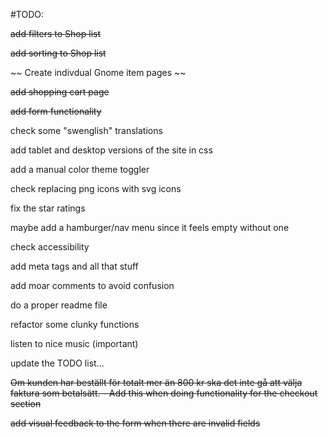 #TODO:

~~add filters to Shop list~~

~~add sorting to Shop list~~

~~ Create indivdual Gnome item pages ~~

~~add shopping cart page~~

~~add form functionality~~

check some "swenglish" translations

add tablet and desktop versions of the site in css

add a manual color theme toggler

check replacing png icons with svg icons

fix the star ratings

maybe add a hamburger/nav menu since it feels empty without one

check accessibility

add meta tags and all that stuff

add moar comments to avoid confusion

do a proper readme file

refactor some clunky functions

listen to nice music (important)

update the TODO list...

~~Om kunden har beställt för totalt mer än 800 kr ska det inte gå att välja faktura som betalsätt. - Add this when doing functionality for the checkout section~~

~~add visual feedback to the form when there are invalid fields~~
